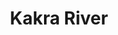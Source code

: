 ---
title: "Kakra River"
title_bn: "কাঁকড়া নদী"
description: "Kakra river starts from the Atrai river and ends again at the Atrai river. It covers Dinajpur district. The total length of the river is 25 km."
---